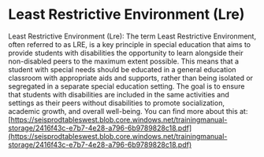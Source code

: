 # Least Restrictive Environment (Lre)
Least Restrictive Environment (Lre): The term Least Restrictive Environment, often referred to as LRE, is a key principle in special education that aims to provide students with disabilities the opportunity to learn alongside their non-disabled peers to the maximum extent possible. This means that a student with special needs should be educated in a general education classroom with appropriate aids and supports, rather than being isolated or segregated in a separate special education setting. The goal is to ensure that students with disabilities are included in the same activities and settings as their peers without disabilities to promote socialization, academic growth, and overall well-being.
You can find more about this at: [https://seisprodtableswest.blob.core.windows.net/trainingmanual-storage/2416f43c-e7b7-4e28-a796-6b9789828c18.pdf](https://seisprodtableswest.blob.core.windows.net/trainingmanual-storage/2416f43c-e7b7-4e28-a796-6b9789828c18.pdf)